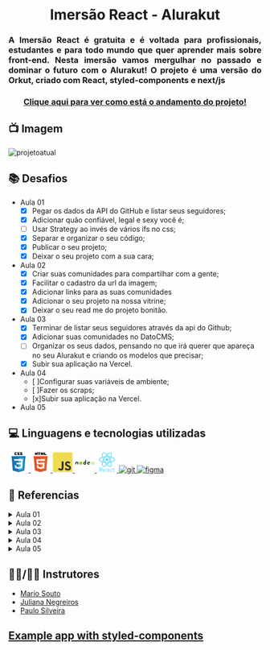 <h1 align="center">Imersão React - Alurakut</h1>
<h3 align="justify">A Imersão React é gratuita e é voltada para profissionais, estudantes e para todo mundo que quer aprender mais sobre front-end. Nesta imersão vamos mergulhar no passado e dominar o futuro com o Alurakut! O projeto é uma versão do Orkut, criado com React, styled-components e next/js </h3>

<h3 align="center"> 

[Clique aqui para ver como está o andamento do projeto!](https://alurakut-cas.vercel.app/) 

</h3>

## 📺 Imagem

![projetoatual](https://user-images.githubusercontent.com/65976843/125528271-6d04c83d-ede2-480c-af54-33d25e038f2d.PNG)


## 📚 Desafios
  - Aula 01
    - [x] Pegar os dados da API do GitHub e listar seus seguidores;
    - [x] Adicionar quão confiável, legal e sexy você é;
    - [ ] Usar Strategy ao invés de vários ifs no css;
    - [x] Separar e organizar o seu código;
    - [x] Publicar o seu projeto;
    - [x] Deixar o seu projeto com a sua cara;
  - Aula 02
    - [x] Criar suas comunidades para compartilhar com a gente;
    - [x] Facilitar o cadastro da url da imagem;
    - [x] Adicionar links para as suas comunidades
    - [x] Adicionar o seu projeto na nossa vitrine;
    - [x] Deixar o seu read me do projeto bonitão.
  - Aula 03
    - [x] Terminar de listar seus seguidores através da api do Github;
    - [x] Adicionar suas comunidades no DatoCMS;
    - [ ] Organizar os seus dados, pensando no que irá querer que apareça no seu Alurakut e criando os modelos que precisar;
    - [x] Subir sua aplicação na Vercel.
  - Aula 04
    - [ ]Configurar suas variáveis de ambiente;
    - [ ]Fazer os scraps;
    - [x]Subir sua aplicação na Vercel.
  - Aula 05


## 💻 Linguagens e tecnologias utilizadas
<p align="left"> <a href="https://www.w3schools.com/css/" target="_blank"> <img src="https://raw.githubusercontent.com/devicons/devicon/master/icons/css3/css3-original-wordmark.svg" alt="css3" width="40" height="40"/> </a> <a href="https://www.w3.org/html/" target="_blank"> <img src="https://raw.githubusercontent.com/devicons/devicon/master/icons/html5/html5-original-wordmark.svg" alt="html5" width="40" height="40"/> </a> <a href="https://developer.mozilla.org/en-US/docs/Web/JavaScript" target="_blank"> <img src="https://raw.githubusercontent.com/devicons/devicon/master/icons/javascript/javascript-original.svg" alt="javascript" width="40" height="40"/> </a> <a href="https://nodejs.org" target="_blank"> <img src="https://raw.githubusercontent.com/devicons/devicon/master/icons/nodejs/nodejs-original-wordmark.svg" alt="nodejs" width="40" height="40"/> </a> <a href="https://reactjs.org/" target="_blank"> <img src="https://raw.githubusercontent.com/devicons/devicon/master/icons/react/react-original-wordmark.svg" alt="react" width="40" height="40"/> </a> <a href="https://git-scm.com/" target="_blank"> <img src="https://www.vectorlogo.zone/logos/git-scm/git-scm-icon.svg" alt="git" width="40" height="40"/> </a> <a href="https://www.figma.com/" target="_blank"> <img src="https://www.vectorlogo.zone/logos/figma/figma-icon.svg" alt="figma" width="40" height="40"/> </a> </p>


## 📂 Referencias
  <details>
    <summary>Aula 01</summary>
      - <a href="https://pt-br.reactjs.org/docs/create-a-new-react-app.html#recommended-toolchains">React</a> <br>
      - <a href="https://www.youtube.com/watch?v=S-jqd6WZ7M0">Mario Souto - Strategy Pattern</a> <br>
      - <a href="https://www.youtube.com/watch?v=85vJXFpXLQw">Mario Souto - Pegando dados de uma API com React</a> <br>
      - <a href="https://www.youtube.com/watch?v=-kVnp3fg-v4">Mario Souto - O sistema de rotas do NextJS, principais dúvidas</a> <br>
      - <a href="https://www.youtube.com/watch?v=yMRSDdifGW8">Mario Souto - Linter</a> <br>
      - <a href="https://www.youtube.com/watch?v=Cu-HP-gvggg">Mario Souto - Centralizar conteúdo na tela</a> <br>
      - <a href="https://cssgridgarden.com/">CSS Grid Garden</a> <br>
      - <a href="https://www.youtube.com/watch?v=UBAX-13g8OM">Rafaella Ballerini - Como usar git e github na prática</a> <br>
  </details>
  <details>
    <summary>Aula 02</summary>
      - <a href="https://www.youtube.com/watch?v=yMRSDdifGW8&t=2s">Mario Souto - Github Pro + Eslint</a> <br>
      - <a href="https://www.youtube.com/watch?v=jOAU81jdi-c&list=PLTcmLKdIkOWmeNferJ292VYKBXydGeDej">Criando Flappy Bird com JavaScript - Mario Souto</a> <br>
      - <a href="https://www.youtube.com/watch?v=JbzcLKiTThk">Aprender forEach e map - Mario Souto</a> <br>
  </details>
  <details>
    <summary>Aula 03</summary>
      - <a href="https://www.youtube.com/watch?v=aiZSAn_2SJc">O que é Wordpress</a> <br>
      - <a href="https://www.youtube.com/watch?v=IZi6nogysRM">Mario Souto - O que é um CMS</a> <br>
  </details>
  <details>
    <summary>Aula 04</summary>
      - <a href="https://www.youtube.com/watch?v=RLP9MixVZvw&t">Ju Negreiros - Hello World com GraphQL</a> <br>
      - <a href="https://medium.com/@omariosouto/entendendo-como-fazer-ajax-com-a-fetchapi-977ff20da3c6">Como fazer ajax</a> <br>
      - <a href="https://www.youtube.com/watch?v=IZi6nogysRM&t">Mario Souto - O que é um CMS?</a> <br>
      - <a href="https://www.youtube.com/watch?v=BP2KQtCyzo8">Mario Souto - Variáveis de ambiente e segurança</a> <br>
  </details>
  <details>
    <summary>Aula 05</summary>
  </details>

## 👩‍🏫/👨‍🏫 Instrutores

- <a href="https://twitter.com/omariosouto">Mario Souto</a> <br>
- <a href="https://twitter.com/juunegreiros">Juliana Negreiros</a> <br>
- <a href="https://twitter.com/paulo_caelum">Paulo Silveira</a> <br>

<!-- ## Instalação

<code>
  # Clonar repositorio
  $ git clone https://github.com/brfeitoza/alurakut.git && cd alurakut

  # Instalar dependencias
  $ yarn

  # Rodar aplicativo
  $ npm run dev

</code> -->


## <a href="styled-components.md">Example app with styled-components</a>
